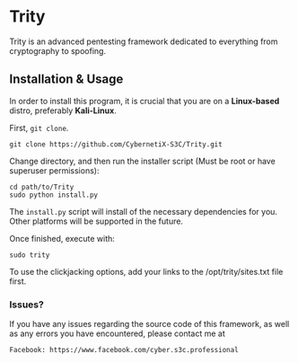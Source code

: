 # Trity
Trity is an advanced pentesting framework dedicated to everything from cryptography to spoofing.

## Installation & Usage

In order to install this program, it is crucial that you are on a __Linux-based__ distro, preferably __Kali-Linux__.

First, `git clone`.

    git clone https://github.com/CybernetiX-S3C/Trity.git

Change directory, and then run the installer script (Must be root or have superuser permissions):

    cd path/to/Trity
    sudo python install.py

The `install.py` script will install of the necessary dependencies for you. Other platforms will be supported in the future.

Once finished, execute with:

    sudo trity


To use the clickjacking options, add your links to the /opt/trity/sites.txt file first.

### Issues?

If you have any issues regarding the source code of this framework, as well as any errors you have encountered, please contact me at 

    Facebook: https://www.facebook.com/cyber.s3c.professional
    
    
